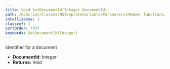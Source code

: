 ```yaml
---
title: Void SetDocumentId(Integer DocumentId)
path: /EJScript/Classes/NSTemplateVariablesParameters/Member functions/Void SetDocumentId(Integer p_0)
intellisense: 1
classref: 1
sortOrder: 7937
keywords: SetDocumentId(Integer)
---
```



Identifier for a document



* **DocumentId:** Integer
* **Returns:** Void


